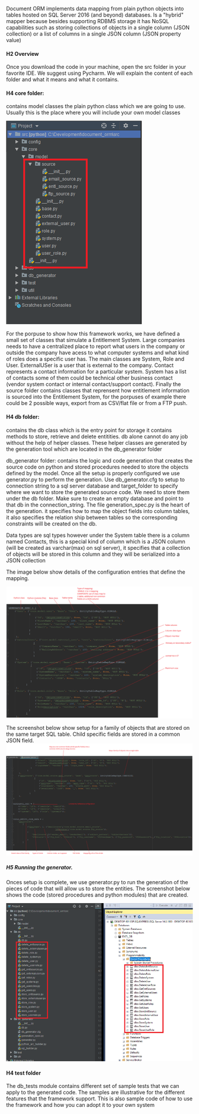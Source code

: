 Document ORM implements data mapping from plain python objects into tables hosted on SQL Server 2016 (and beyond) databases. Is a "hybrid" mapper because besides supporting RDBMS storage it has NoSQL capabilities such as storing collections of objects in a single column (JSON collection) or a list of columns in a single JSON column (JSON property value)

#### H2 Overview

Once you download the code in your machine, open the src folder in your favorite IDE. We suggest using Pycharm.
We will explain the content of each folder and what it means and what it contains.

#### H4 core folder: 
contains model classes the plain python class which we are going to use. Usually this is the place where you will include your own model classes

![Alt text](/doc/images/model.png?raw=true "structure")

For the porpuse to show how this framework works, we have defined a small set of classes that simulate a Entitlement System. Large companies needs to have a centralized place to report what users in the company or outside the company have acess to what computer systems and what kind of roles does a specific user has. The main classes are System, Role and User. ExternalUSer is a user that is external to the company. Contact represents a contact information for a particular system. System has a list of contacts some of them could be technical other business contact (vendor system contact or internal contact/support contact). Finally the source folder contains classes that reprensent how entitlement information is sourced into the Entitlement System, for the porpuses of example there could be 2 possible ways, export from as CSV/flat file or from a FTP push. 

#### H4 db folder:
contains the db class which is the entry point for storage it contains methods to store, retrieve and delete entitities. db alone cannot do any job without the help of helper classes. These helper classes are generated by the generation tool which are located in the db_generator folder

db_generator folder: contains the logic and code generation that creates the source code on python and stored procedures needed to store the objects defined by the model. Once all the setup is properly configured we use generator.py to perform the generation.
Use db_generator.cfg to setup to connection string to a sql server database and target_folder to specify where we want to store the generated source code. We need to store them under the db folder. Make sure to create an empty database and point to that db in the connection_string. The file generation_spec.py is the heart of the generation. it specifies how to map the object fields into column tables, it also specifies the relation ship between tables so the corresponding constraints will be created on the db.

Data types are sql types however under the System table there is a column named Contacts, this is a special kind of column which is a JSON column (will be created as varchar(max) on sql server), it specifies that a collection of objects will be stored in this column and they will be serialized into a JSON collection

The image below show details of the configuration entries that define the mapping.

![Alt text](/doc/images/generation_spec1.png?raw=true "structure")

The screenshot below show setup for a family of objects that are stored on the same target SQL table. Child specific fields are stored in a common JSON field.
![Alt text](/doc/images/generation_spec2.png?raw=true "structure")

##### H5 Running the generator.

Onces setup is complete, we use generator.py to run the generation of the pieces of code that will allow us to store the entities. The screenshot below shows the code (stored procedures and python modules) that are created.

![Alt text](/doc/images/generated_code.png?raw=true "structure")

#### H4 test folder
The db_tests module contains different set of sample tests that we can apply to the generated code. The samples are illustrative for the different features that the framework support. This is also sample code of how to use the framework and how you can adopt it to your own system
